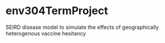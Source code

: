 # env304TermProject
SEIRD disease model to simulate the effects of geographically heterogenous vaccine hesitancy
